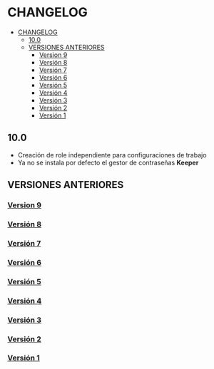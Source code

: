 # CHANGELOG

- [CHANGELOG](#changelog)
  - [10.0](#100)
  - [VERSIONES ANTERIORES](#versiones-anteriores)
    - [Version 9](#version-9)
    - [Versión 8](#versión-8)
    - [Versión 7](#versión-7)
    - [Versión 6](#versión-6)
    - [Versión 5](#versión-5)
    - [Versión 4](#versión-4)
    - [Versión 3](#versión-3)
    - [Versión 2](#versión-2)
    - [Versión 1](#versión-1)

## 10.0

- Creación de role independiente para configuraciones de trabajo
- Ya no se instala por defecto el gestor de contraseñas **Keeper**

## VERSIONES ANTERIORES

### [Version 9](changelog/v9.md)

### [Versión 8](changelog/v8.md)

### [Versión 7](changelog/v7.md)

### [Versión 6](changelog/v6.md)

### [Versión 5](changelog/v5.md)

### [Versión 4](changelog/v4.md)

### [Versión 3](changelog/v3.md)

### [Versión 2](changelog/v2.md)

### [Versión 1](changelog/v1.md)
